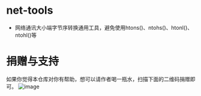 # net-tools
* 网络通讯大小端字节序转换通用工具，避免使用htons()、ntohs()、htonl()、ntohl()等

# 捐赠与支持
如果你觉得本仓库对你有帮助，想可以请作者喝一瓶水，扫描下面的二维码捐赠即可。
![image](https://github.com/alexanderdumas/map/blob/main/%E5%BE%AE%E4%BF%A1-%E6%94%B6%E6%AC%BE%E7%A0%81-886.png?raw=true)
